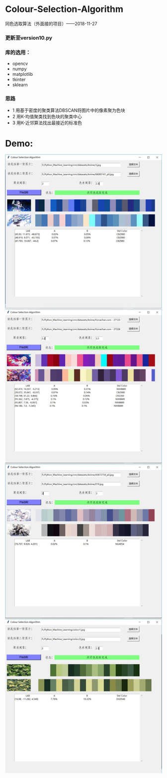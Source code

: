 # Colour-Selection-Algorithm
同色选取算法（外面接的项目）——2018-11-27
### 更新至version10.py
### 库的选用：
- opencv
- numpy
- matplotlib
- tkinter
- sklearn
### 思路
- 1 用基于密度的聚类算法DBSCAN将图片中的像素聚为色块
- 2 用K-均值聚类找到色块的聚类中心
- 3 用K-近邻算法找出最接近的标准色
# Demo:
![](images/1.jpg)
![](images/2.jpg)
![](images/3.jpg)
![](images/4.jpg)
